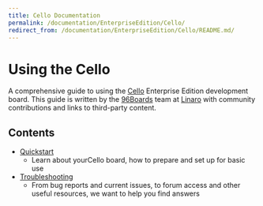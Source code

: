 ```yaml
---
title: Cello Documentation
permalink: /documentation/EnterpriseEdition/Cello/
redirect_from: /documentation/EnterpriseEdition/Cello/README.md/
---
```

# Using the Cello

A comprehensive guide to using the [Cello](http://www.96boards.org/products/ee/cello/) Enterprise Edition development board. This guide is written by the [96Boards](https://www.96boards.org) team at [Linaro](http://www.linaro.org) with community contributions and links to third-party content.

## Contents

- [Quickstart](Quickstart/README.md)
   - Learn about yourCello board, how to prepare and set up for basic use
- [Troubleshooting](Troubleshooting/README.md)
   - From bug reports and current issues, to forum access and other useful resources, we want to help you find answers
